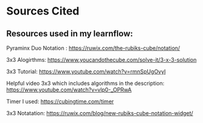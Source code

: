 <h1>Sources Cited</h1>
<h2>Resources used in my learnflow:</h2>

Pyraminx Duo Notation : https://ruwix.com/the-rubiks-cube/notation/

3x3 Alogirthms: https://www.youcandothecube.com/solve-it/3-x-3-solution

3x3 Tutorial: https://www.youtube.com/watch?v=rmnSpUgOvyI

Helpful video 3x3 which includes algorithms in the description: https://www.youtube.com/watch?v=vlp0-_OPRwA

Timer I used: https://cubingtime.com/timer

3x3 Notatation: https://ruwix.com/blog/new-rubiks-cube-notation-widget/
